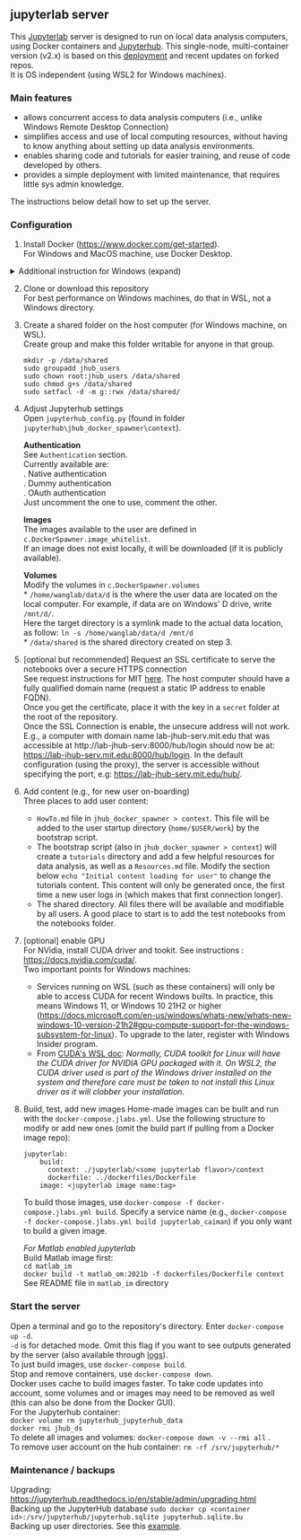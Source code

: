 ## jupyterlab server
This [Jupyterlab](https://jupyterlab.readthedocs.io/en/latest/) server is designed to run on local data analysis computers, using Docker containers and [Jupyterhub](https://jupyterhub.readthedocs.io/en/stable/). This single-node, multi-container version (v2.x) is based on this [deployment](https://github.com/defeo/jupyterhub-docker/) and recent updates on forked repos.  
It is OS independent (using WSL2 for Windows machines). 

### Main features
- allows concurrent access to data analysis computers (i.e., unlike Windows Remote Desktop Connection) 
- simplifies access and use of local computing resources, without having to know anything about setting up data analysis environments.  
- enables sharing code and tutorials for easier training, and reuse of code developed by others.
- provides a simple deployment with limited maintenance, that requires little sys admin knowledge.
  
The instructions below detail how to set up the server. 

### Configuration
1. Install Docker (https://www.docker.com/get-started).  
For Windows and MacOS machine, use Docker Desktop.  
<details>
  <summary>Additional instruction for Windows (expand)</summary>
	
   * Set up WSL if it's not already installed: https://docs.microsoft.com/en-us/windows/wsl/setup/environment.  
   * [optional but advisable] Move WSL and Docker to a dedicated disk. Exemple below to move them to the "J" disk.  
		    **WSL**   
		    * Open PowerShell  
		    * List installed distributions `wsl -l`  
		    * Create target directory and move there  
		      `cd J:\` `mkdir WSL` `cd WSL` `mkdir Ubuntu2004` `cd Ubuntu2004`  
		    * Shutdown WSL `wsl --shutdown`  
		    * Export default distro, e.g. `wsl --export Ubuntu-20.04 Ubuntu-20.04-LTS.tar`  
		    * Unregister it `wsl --unregister Ubuntu-20.04`  
		    * Import WSL in the current directory `wsl --import Ubuntu-20.04 J:\Docker\ .\Ubuntu-20.04-LTS.tar`  
		    * Make it the default user distro `wsl -s Ubuntu-20.04`  
		    * Check that import worked `wsl -l`  
		    -  
		    **Same procedure for Docker**  
		    `cd J:\` `mkdir Docker` `cd Docker`  
		    `wsl --shutdown`  
		    `wsl --export docker-desktop-data docker-desktop-data.tar`  
		    `wsl --unregister docker-desktop-data`  
		    `wsl --import docker-desktop-data J:\Docker\`
		    `docker-desktop-data.tar --version 2`  
   * In Docker settings, enable the WSL2 based engine. Run Docker commands from WSL terminal (e.g., Start Menu > Ubuntu).  
	
</details>

2. Clone or download this repository  
For best performance on Windows machines, do that in WSL, not a Windows directory. 

3. Create a shared folder on the host computer (for Windows machine, on WSL).   
Create group and make this folder writable for anyone in that group.
	```
	mkdir -p /data/shared
	sudo groupadd jhub_users
	sudo chown root:jhub_users /data/shared
	sudo chmod g+s /data/shared
	sudo setfacl -d -m g::rwx /data/shared/
	```

4. Adjust Jupyterhub settings  
Open `jupyterhub_config.py` (found in folder `jupyterhub\jhub_docker_spawner\context`).

	**Authentication**  
	See `Authentication` section.  
	Currently available are:  
	. Native authentication  
	. Dummy authentication  
	. OAuth authentication  
	Just uncomment the one to use, comment the other.  
  
	**Images**   
	The images available to the user are defined in `c.DockerSpawner.image_whitelist`.  
	If an image does not exist locally, it will be downloaded (if it is publicly available).  
  
	**Volumes**   
	Modify the volumes in `c.DockerSpawner.volumes`  
		* `/home/wanglab/data/d` is the where the user data are located on the local computer. For example, if data are on Windows' D drive, write `/mnt/d/`.  
		Here the target directory is a symlink made to the actual data location, as follow:
		`ln -s /home/wanglab/data/d /mnt/d`   
		* `/data/shared` is the shared directory created on step 3. 

5. [optional but recommended] Request an SSL certificate to serve the notebooks over a secure HTTPS connection  
See request instructions for MIT [here](http://kb.mit.edu/confluence/x/x487). The host computer should have a fully qualified domain name (request a static IP address to enable FQDN).  
Once you get the certificate, place it with the key in a `secret` folder at the root of the repository.   
Once the SSL Connection is enable, the unsecure address will not work. E.g., a computer with domain name lab-jhub-serv.mit.edu that was accessible at http://lab-jhub-serv:8000/hub/login should now be at: https://lab-jhub-serv.mit.edu:8000/hub/login. In the default configuration (using the proxy), the server is accessible without specifying the port, e.g: https://lab-jhub-serv.mit.edu/hub/.  

6. Add content (e.g., for new user on-boarding)  
	Three places to add user content:  
	* `HowTo.md` file in `jhub_docker_spawner > context`. This file will be added to the user startup directory (`home/$USER/work`) by the bootstrap script.  
	* The bootstrap script (also in `jhub_docker_spawner > context`) will create a `tutorials` directory and add a few helpful resources for data analysis, as well as a `Resources.md` file. Modify the section below `echo "Initial content loading for user"` to change the tutorials content. This content will only be generated once, the first time a new user logs in (which makes that first connection longer).  
	* The shared directory. All files there will be available and modifiable by all users. A good place to start is to add the test notebooks from the notebooks folder.   
7. [optional] enable GPU  
	For NVidia, install CUDA driver and tookit. See instructions : https://docs.nvidia.com/cuda/.  
	Two important points for Windows machines:  
	* Services running on WSL (such as these containers) will only be able to access CUDA for recent Windows builts. In practice, this means Windows 11, or Windows 10 21H2 or higher (https://docs.microsoft.com/en-us/windows/whats-new/whats-new-windows-10-version-21h2#gpu-compute-support-for-the-windows-subsystem-for-linux). To upgrade to the later, register with Windows Insider program.
	* From [CUDA's WSL doc](https://docs.nvidia.com/cuda/wsl-user-guide/index.html): *Normally, CUDA toolkit for Linux will have the CUDA driver for NVIDIA GPU packaged with it. On WSL2, the CUDA driver used is part of the Windows driver installed on the system and therefore care must be taken to not install this Linux driver as it will clobber your installation.*

8. Build, test, add new images 
	Home-made images can be built and run with the `docker-compose.jlabs.yml`. 
	Use the following structure to modify or add new ones (omit the build part if pulling from a Docker image repo):  
	```
	jupyterlab:
	    build: 
	      context: ./jupyterlab/<some jupyterlab flavor>/context
	      dockerfile: ../dockerfiles/Dockerfile
	    image: <jupyterlab image name:tag>
	```
	To build those images, use `docker-compose -f docker-compose.jlabs.yml build`. Specify a service name (e.g., `docker-compose -f docker-compose.jlabs.yml build jupyterlab_caiman`) if you only want to build a given image. 

	*For Matlab enabled jupyterlab*  
	   Build Matlab image first:  
	   `cd matlab_im`  
	   `docker build -t matlab_om:2021b -f dockerfiles/Dockerfile context`  
	   See README file in `matlab_im` directory

### Start the server  
Open a terminal and go to the repository's directory. Enter `docker-compose up -d`.  
`-d` is for detached mode. Omit this flag if you want to see outputs generated by the server (also available through [logs](https://docs.docker.com/engine/reference/commandline/logs/)).  
To just build images, use `docker-compose build`.  
Stop and remove containers, use `docker-compose down`.  
Docker uses cache to build images faster. To take code updates into account, some volumes and or images may need to be removed as well (this can also be done from the Docker GUI).   
For the Jupyterhub container:  
`docker volume rm jupyterhub_jupyterhub_data`  
`docker rmi jhub_ds`  
To delete all images and volumes: `docker-compose down -v --rmi all` .  
To remove user account on the hub container: `rm -rf /srv/jupyterhub/*`

### Maintenance / backups
Upgrading: https://jupyterhub.readthedocs.io/en/stable/admin/upgrading.html  
Backing up the JupyterHub database `sudo docker cp <container id>:/srv/jupyterhub/jupyterhub.sqlite jupyterhub.sqlite.bu`  
Backing up user directories. See this [example](https://github.com/jupyterhub/jupyterhub-deploy-docker#how-can-i-backup-a-users-notebook-directory). 



